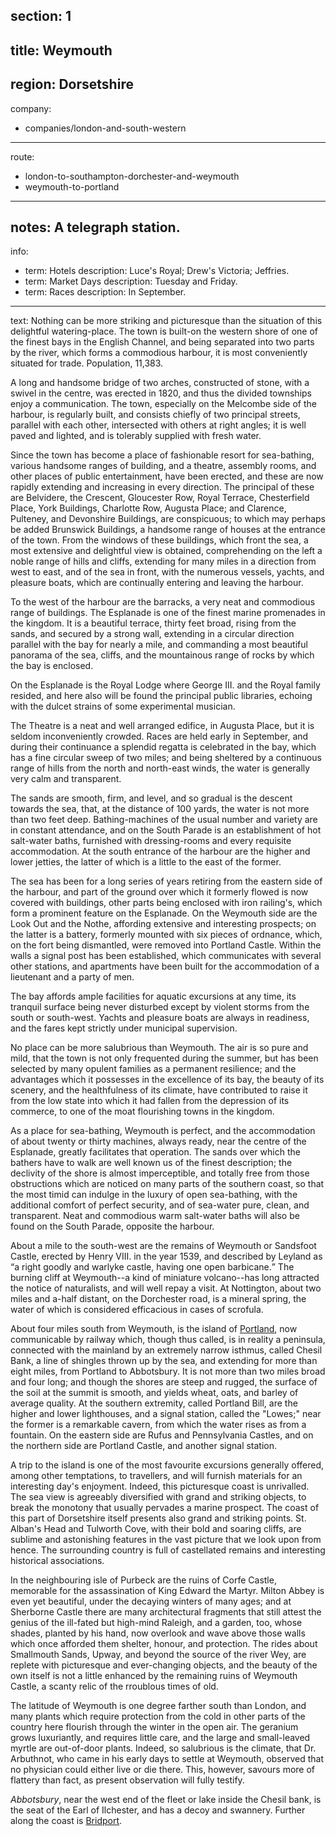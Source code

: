﻿section: 1
----
title: Weymouth
----
region: Dorsetshire
----
company:
- companies/london-and-south-western
----
route:
- london-to-southampton-dorchester-and-weymouth
- weymouth-to-portland
----
notes: A telegraph station.
----
info:
- term: Hotels
  description: Luce's Royal; Drew's Victoria; Jeffries.
- term: Market Days
  description: Tuesday and Friday.
- term: Races
  description: In September.
----
text: Nothing can be more striking and picturesque than the situation of this delightful watering-place. The town is built-on the western shore of one of the finest bays in the English Channel, and being separated into two parts by the river, which forms a commodious harbour, it is most conveniently situated for trade. Population, 11,383.

A long and handsome bridge of two arches, constructed of stone, with a swivel in the centre, was erected in 1820, and thus the divided townships enjoy a communication. The town, especially on the Melcombe side of the harbour, is regularly built, and consists chiefly of two principal streets, parallel with each other, intersected with others at right angles; it is well paved and lighted, and is tolerably supplied with fresh water.

Since the town has become a place of fashionable resort for sea-bathing, various handsome ranges of building, and a theatre, assembly rooms, and other places of public entertainment, have been erected, and these are now rapidly extending and increasing in every direction. The principal of these are Belvidere, the Crescent, Gloucester Row, Royal Terrace, Chesterfield Place, York Buildings, Charlotte Row, Augusta Place; and Clarence, Pulteney, and Devonshire Buildings, are conspicuous; to which may perhaps be added Brunswick Buildings, a handsome range of houses at the entrance of the town. From the windows of these buildings, which front the sea, a most extensive and delightful view is obtained, comprehending on the left a noble range of hills and cliffs, extending for many miles in a direction from west to east, and of the sea in front, with the numerous vessels, yachts, and pleasure boats, which are continually entering and leaving the harbour.

To the west of the harbour are the barracks, a very neat and commodious range of buildings. The Esplanade is one of the finest marine promenades in the kingdom. It is a beautiful terrace, thirty feet broad, rising from the sands, and secured by a strong wall, extending in a circular direction parallel with the bay for nearly a mile, and commanding a most beautiful panorama of the sea, cliffs, and the mountainous range of rocks by which the bay is enclosed.

On the Esplanade is the Royal Lodge where George III. and the Royal family resided, and here also will be found the principal public libraries, echoing with the dulcet strains of some experimental musician.

The Theatre is a neat and well arranged edifice, in Augusta Place, but it is seldom inconveniently crowded. Races are held early in September, and during their continuance a splendid regatta is celebrated in the bay, which has a fine circular sweep of two miles; and being sheltered by a continuous range of hills from the north and north-east winds, the water is generally very calm and transparent.

The sands are smooth, firm, and level, and so gradual is the descent towards the sea, that, at the distance of 100 yards, the water is not more than two feet deep. Bathing-machines of the usual number and variety are in constant attendance, and on the South Parade is an establishment of hot salt-water baths, furnished with dressing-rooms and every requisite accommodation. At the south entrance of the harbour are the higher and lower jetties, the latter of which is a little to the east of the former.

The sea has been for a long series of years retiring from the eastern side of the harbour, and part of the ground over which it formerly flowed is now covered with buildings, other parts being enclosed with iron railing's, which form a prominent feature on the Esplanade. On the Weymouth side are the Look Out and the Nothe, affording extensive and interesting prospects; on the latter is a battery, formerly mounted with six pieces of ordnance, which, on the fort being dismantled, were removed into Portland Castle. Within the walls a signal post has been established, which communicates with several other stations, and apartments have been built for the accommodation of a lieutenant and a party of men.

The bay affords ample facilities for aquatic excursions at any time, its tranquil surface being never disturbed except by violent storms from the south or south-west. Yachts and pleasure boats are always in readiness, and the fares kept strictly under municipal supervision.

No place can be more salubrious than Weymouth. The air is so pure and mild, that the town is not only frequented during the summer, but has been selected by many opulent families as a permanent resilience; and the advantages which it possesses in the excellence of its bay, the beauty of its scenery, and the healthfulness of its climate, have contributed to raise it from the low state into which it had fallen from the depression of its commerce, to one of the moat flourishing towns in the kingdom.

As a place for sea-bathing, Weymouth is perfect, and the accommodation of about twenty or thirty machines, always ready, near the centre of the Esplanade, greatly facilitates that operation. The sands over which the bathers have to walk are well known us of the finest description; the declivity of the shore is almost imperceptible, and totally free from those obstructions which are noticed on many parts of the southern coast, so that the most timid can indulge in the luxury of open sea-bathing, with the additional comfort of perfect security, and of sea-water pure, clean, and transparent. Neat and commodious warm salt-water baths will also be found on the South Parade, opposite the harbour.

About a mile to the south-west are the remains of Weymouth or Sandsfoot Castle, erected by Henry VIII. in the year 1539, and described by Leyland as <q>a right goodly and warlyke castle, having one open barbicane.</q> The burning cliff at Weymouth--a kind of miniature volcano--has long attracted the notice of naturalists, and will well repay a visit. At Nottington, about two miles and a-half distant, on the Dorchester road, is a mineral spring, the water of which is considered efficacious in cases of scrofula.

About four miles south from Weymouth, is the island of [Portland](/stations/portland), now communicable by railway which, though thus called, is in reality a peninsula,
connected with the mainland by an extremely narrow isthmus, called Chesil Bank, a line of shingles thrown up by the sea, and extending for more than eight miles, from Portland to Abbotsbury. It is not more than two miles broad and four long; and though the shores are steep and rugged, the surface of the soil at the summit is smooth, and yields wheat, oats, and barley of average quality. At the southern extremity, called Portland Bill, are the higher and lower lighthouses, and a signal station, called the "Lowes;" near the former is a remarkable cavern, from which the water rises as from a fountain. On the eastern side are Rufus and Pennsylvania Castles, and on the northern side are Portland Castle, and another signal station.

A trip to the island is one of the most favourite excursions generally offered, among other temptations, to travellers, and will furnish materials for an interesting day's enjoyment. Indeed, this picturesque coast is unrivalled. The sea view is agreeably diversified with grand and striking objects, to break the monotony that usually pervades a marine prospect. The coast of this part of Dorsetshire itself presents also grand and striking points. St. Alban's Head and Tulworth Cove, with their bold and soaring cliffs, are sublime and astonishing features in the vast picture that we look upon from hence. The surrounding country is full of castellated remains and interesting historical associations.

In the neighbouring isle of Purbeck are the ruins of Corfe Castle, memorable for the assassination of King Edward the Martyr. Milton Abbey is even yet beautiful, under the decaying winters of many ages; and at Sherborne Castle there are many architectural fragments that still attest the genius of the ill-fated but high-mind Raleigh, and a garden, too, whose shades, planted by his hand, now overlook and wave above those walls which once afforded them shelter, honour, and protection. The rides about Smallmouth Sands, Upway, and beyond the source of the river Wey, are replete with picturesque and ever-changing objects, and the beauty of the own itself is not a little enhanced by the remaining ruins of Weymouth Castle, a scanty relic of the rroublous times of old.

The latitude of Weymouth is one degree farther south than London, and many plants which require protection from the cold in other parts of the country here flourish through the winter in the open air. The geranium grows luxuriantly, and requires little care, and the large and small-leaved myrtle are out-of-door plants. Indeed, so salubrious is the climate, that Dr. Arbuthnot, who came in his early days to settle at Weymouth, observed that no physician could either live or die there. This, however, savours more of flattery than fact, as present observation will fully testify.

*Abbotsbury*, near the west end of the fleet or lake inside the Chesil bank, is the seat of the Earl of Ilchester, and has a decoy and swannery. Further along the coast is [Bridport](/stations/bridport).
